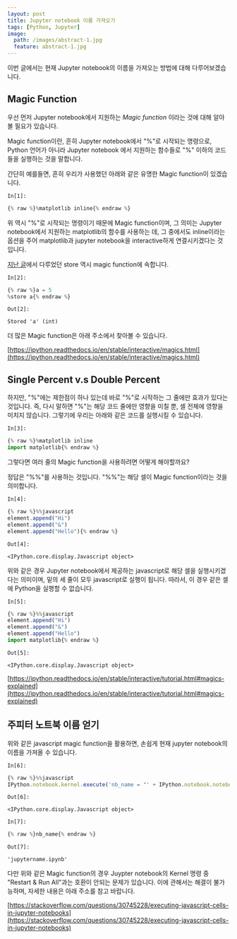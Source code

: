 ```yaml
---
layout: post
title: Jupyter notebook 이름 가져오기
tags: [Python, Jupyter]
image:
  path: /images/abstract-1.jpg
  feature: abstract-1.jpg
---
```


이번 글에서는 현재 Jupyter notebook의 이름을 가져오는 방법에 대해 다루어보겠습니다.

## Magic Function

우선 먼저 Jupyter notebook에서 지원하는 *Magic function* 이라는 것에 대해 알아볼 필요가 있습니다.

Magic function이란, 흔히 Jupyter notebook에서 "%"로 시작되는 명령으로, Python 언어가 아니라 Jupyter notebook 에서 지원하는 함수들로 "%" 이하의 코드들을 실행하는 것을 말합니다.

간단히 예를들면, 흔히 우리가 사용했던 아래와 같은 유명한 Magic function이 있겠습니다.

`In[1]:`
```python
{% raw %}%matplotlib inline{% endraw %}
```

위 역시 "%"로 시작되는 명령이기 때문에 Magic function이며, 그 의미는 Jupyter notebook에서 지원하는 matplotlib의 함수를 사용하는 데, 그 중에서도 inline이라는 옵션을 주어 matplotlib과 jupyter notebook을 interactive하게 연결시키겠다는 것 입니다.

[지난 글](https://harry24k.github.io/share/)에서 다루었던 store 역시 magic function에 속합니다.

`In[2]:`
```python
{% raw %}a = 5
%store a{% endraw %}
```
`Out[2]:`

    Stored 'a' (int)
    

더 많은 Magic function은 아래 주소에서 찾아볼 수 있습니다.

[https://ipython.readthedocs.io/en/stable/interactive/magics.html](https://ipython.readthedocs.io/en/stable/interactive/magics.html)

## Single Percent v.s Double Percent

하지만, "%"에는 제한점이 하나 있는데 바로 "%"로 시작하는 그 줄에만 효과가 있다는 것입니다. 즉, 다시 말하면 "%"는 해당 코드 줄에만 영향을 미칠 뿐, 셀 전체에 영향을 미치지 않습니다.
그렇기에 우리는 아래와 같은 코드를 실행시킬 수 있습니다.

`In[3]:`
```python
{% raw %}%matplotlib inline
import matplotlib{% endraw %}
```

그렇다면 여러 줄의 Magic function을 사용하려면 어떻게 해야할까요?

정답은 "%%"를 사용하는 것입니다. "%%"는 해당 셀이 Magic function이라는 것을 의미합니다.

`In[4]:`
```javascript
{% raw %}%%javascript
element.append("Hi")
element.append("&")
element.append("Hello"){% endraw %}
```
`Out[4]:`


    <IPython.core.display.Javascript object>


위와 같은 경우 Jupyter notebook에서 제공하는 javascript로 해당 셀을 실행시키겠다는 의미이며, 밑의 세 줄이 모두 javascript로 실행이 됩니다. 따라서, 이 경우 같은 셀에 Python을 실행할 수 없습니다.

`In[5]:`
```javascript
{% raw %}%%javascript
element.append("Hi")
element.append("&")
element.append("Hello")
import matplotlib{% endraw %}
```
`Out[5]:`


    <IPython.core.display.Javascript object>


[https://ipython.readthedocs.io/en/stable/interactive/tutorial.html#magics-explained](https://ipython.readthedocs.io/en/stable/interactive/tutorial.html#magics-explained)

## 주피터 노트북 이름 얻기

위와 같은 javascript magic function을 활용하면, 손쉽게 현재 jupyter notebook의 이름을 가져올 수 있습니다.

`In[6]:`
```javascript
{% raw %}%%javascript 
IPython.notebook.kernel.execute('nb_name = "' + IPython.notebook.notebook_name + '"'){% endraw %}
```
`Out[6]:`


    <IPython.core.display.Javascript object>


`In[7]:`
```python
{% raw %}nb_name{% endraw %}
```
`Out[7]:`




    'jupytername.ipynb'



다만 위와 같은 Magic function의 경우 Juypter notebook의 Kernel 명령 중 "Restart & Run All"과는 호환이 안되는 문제가 있습니다. 이에 관해서는 해결이 불가능하며, 자세한 내용은 아래 주소를 참고 바랍니다.

[https://stackoverflow.com/questions/30745228/executing-javascript-cells-in-jupyter-notebooks](https://stackoverflow.com/questions/30745228/executing-javascript-cells-in-jupyter-notebooks)
